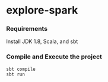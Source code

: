 # explore-spark

### Requirements

Install JDK 1.8, Scala, and sbt


### Compile and Execute the project

```
sbt compile
sbt run
```

